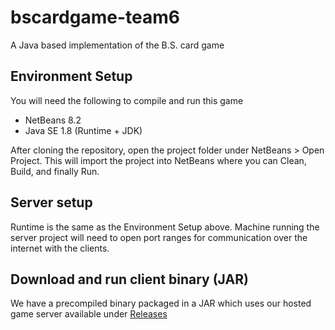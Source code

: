 # bscardgame-team6
A Java based implementation of the B.S. card game

## Environment Setup
You will need the following to compile and run this game

* NetBeans 8.2
* Java SE 1.8 (Runtime + JDK)

After cloning the repository, open the project folder under NetBeans > Open Project. This will import the project into NetBeans where you can Clean, Build, and finally Run. 

## Server setup
Runtime is the same as the Environment Setup above. Machine running the server project will need to open port ranges for communication over the internet with the clients.

## Download and run client binary (JAR)
We have a precompiled binary packaged in a JAR which uses our hosted game server available under [Releases](https://github.com/CS-SE6356-2/a1-007-team-6/releases)
